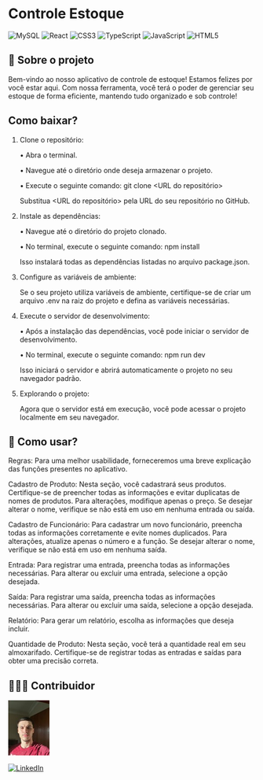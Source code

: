 # Controle Estoque

![MySQL](https://img.shields.io/badge/mysql-4479A1.svg?style=for-the-badge&logo=mysql&logoColor=white) ![React](https://img.shields.io/badge/react-%2320232a.svg?style=for-the-badge&logo=react&logoColor=%2361DAFB) ![CSS3](https://img.shields.io/badge/css3-%231572B6.svg?style=for-the-badge&logo=css3&logoColor=white)  ![TypeScript](https://img.shields.io/badge/typescript-%23007ACC.svg?style=for-the-badge&logo=typescript&logoColor=white) ![JavaScript](https://img.shields.io/badge/javascript-%23323330.svg?style=for-the-badge&logo=javascript&logoColor=%23F7DF1E) ![HTML5](https://img.shields.io/badge/html5-%23E34F26.svg?style=for-the-badge&logo=html5&logoColor=white)

## 🚀 Sobre o projeto
Bem-vindo ao nosso aplicativo de controle de estoque! Estamos felizes por você estar aqui. Com nossa ferramenta, você terá o poder de gerenciar seu estoque de forma eficiente, mantendo tudo organizado e sob controle!

## Como baixar?
1. Clone o repositório:

    • Abra o terminal. 

    • Navegue até o diretório onde deseja armazenar o projeto.

    • Execute o seguinte comando: git clone <URL do repositório>

    Substitua <URL do repositório> pela URL do seu repositório no GitHub.

2. Instale as dependências:

    • Navegue até o diretório do projeto clonado.

    • No terminal, execute o seguinte comando: npm install

    Isso instalará todas as dependências listadas no arquivo package.json.

3. Configure as variáveis de ambiente:

    Se o seu projeto utiliza variáveis de ambiente, certifique-se de criar um arquivo .env na raiz do projeto e defina as variáveis necessárias.

4. Execute o servidor de desenvolvimento:

    • Após a instalação das dependências, você pode iniciar o servidor de desenvolvimento.

    • No terminal, execute o seguinte comando: npm run dev

    Isso iniciará o servidor e abrirá automaticamente o projeto no seu navegador padrão.

5. Explorando o projeto:

    Agora que o servidor está em execução, você pode acessar o projeto localmente em seu navegador.

## 💭 Como usar?
Regras:
Para uma melhor usabilidade, forneceremos uma breve explicação das funções presentes no aplicativo.

Cadastro de Produto:
Nesta seção, você cadastrará seus produtos. Certifique-se de preencher todas as informações e evitar duplicatas de nomes de produtos. Para alterações, modifique apenas o preço. Se desejar alterar o nome, verifique se não está em uso em nenhuma entrada ou saída.

Cadastro de Funcionário:
Para cadastrar um novo funcionário, preencha todas as informações corretamente e evite nomes duplicados. Para alterações, atualize apenas o número e a função. Se desejar alterar o nome, verifique se não está em uso em nenhuma saída.

Entrada:
Para registrar uma entrada, preencha todas as informações necessárias. Para alterar ou excluir uma entrada, selecione a opção desejada.

Saída:
Para registrar uma saída, preencha todas as informações necessárias. Para alterar ou excluir uma saída, selecione a opção desejada.

Relatório:
Para gerar um relatório, escolha as informações que deseja incluir.

Quantidade de Produto:
Nesta seção, você terá a quantidade real em seu almoxarifado. Certifique-se de registrar todas as entradas e saídas para obter uma precisão correta.

## 👨🏻‍💻 Contribuidor
![Gabriel de Melo](/euu.jpeg)

[![LinkedIn](https://img.shields.io/badge/linkedin-%230077B5.svg?style=for-the-badge&logo=linkedin&logoColor=white)](https://www.linkedin.com/in/gabriel-de-melo-tizziani-72966a266/)

